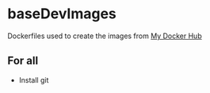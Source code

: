 # baseDevImages
Dockerfiles used to create the images from [My Docker Hub](https://hub.docker.com/u/valgueiro)

## For all
- Install git

